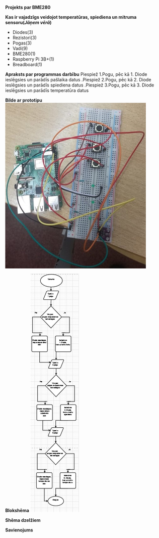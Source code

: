 
**Projekts par BME280** 


**Kas ir vajadzīgs veidojot temperatūras, spiediena un mitruma sensoru(*Jāņem vērā*)**
- Diodes(3)
- Rezistori(3)
- Pogas(3)
- Vadi(9)
- BME280(1)
- Raspberry Pi 3B+(1)
- Breadboard(1)

**Apraksts par programmas darbību**
Piespiež 1.Pogu, pēc kā 1. Diode ieslēgsies un parādīs pašlaika datus
.Piespiež 2.Pogu, pēc kā 2. Diode ieslēgsies un parādīs spiediena datus
.Piespiež 3.Pogu, pēc kā 3. Diode ieslēgsies un parādīs temperatūra datus

**Bilde ar prototipu**
![alt text](https://github.com/GvidoJ/Fails/blob/master/Prototips%20BME280.jpeg)


**Blokshēma**
![alt text](https://github.com/GvidoJ/Fails/blob/master/Bloksh%C4%93ma%20BME.png)


**Shēma dzelžiem**


**Savienojums**




